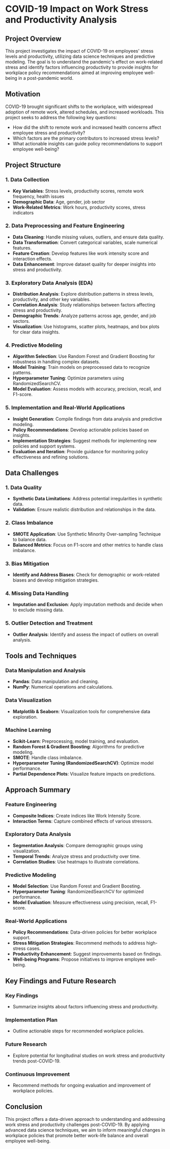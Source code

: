 # COVID-19 Impact on Work Stress and Productivity Analysis

## Project Overview

This project investigates the impact of COVID-19 on employees' stress levels and productivity, utilizing data science techniques and predictive modeling. The goal is to understand the pandemic's effect on work-related stress and identify factors influencing productivity to provide insights for workplace policy recommendations aimed at improving employee well-being in a post-pandemic world.

## Motivation

COVID-19 brought significant shifts to the workplace, with widespread adoption of remote work, altered schedules, and increased workloads. This project seeks to address the following key questions:
- How did the shift to remote work and increased health concerns affect employee stress and productivity?
- Which factors are the primary contributors to increased stress levels?
- What actionable insights can guide policy recommendations to support employee well-being?

## Project Structure

### 1. Data Collection
- **Key Variables**: Stress levels, productivity scores, remote work frequency, health issues
- **Demographic Data**: Age, gender, job sector
- **Work-Related Metrics**: Work hours, productivity scores, stress indicators

### 2. Data Preprocessing and Feature Engineering
- **Data Cleaning**: Handle missing values, outliers, and ensure data quality.
- **Data Transformation**: Convert categorical variables, scale numerical features.
- **Feature Creation**: Develop features like work intensity score and interaction effects.
- **Data Enhancement**: Improve dataset quality for deeper insights into stress and productivity.

### 3. Exploratory Data Analysis (EDA)
- **Distribution Analysis**: Explore distribution patterns in stress levels, productivity, and other key variables.
- **Correlation Analysis**: Study relationships between factors affecting stress and productivity.
- **Demographic Trends**: Analyze patterns across age, gender, and job sectors.
- **Visualization**: Use histograms, scatter plots, heatmaps, and box plots for clear data insights.

### 4. Predictive Modeling
- **Algorithm Selection**: Use Random Forest and Gradient Boosting for robustness in handling complex datasets.
- **Model Training**: Train models on preprocessed data to recognize patterns.
- **Hyperparameter Tuning**: Optimize parameters using RandomizedSearchCV.
- **Model Evaluation**: Assess models with accuracy, precision, recall, and F1-score.

### 5. Implementation and Real-World Applications
- **Insight Generation**: Compile findings from data analysis and predictive modeling.
- **Policy Recommendations**: Develop actionable policies based on insights.
- **Implementation Strategies**: Suggest methods for implementing new policies and support systems.
- **Evaluation and Iteration**: Provide guidance for monitoring policy effectiveness and refining solutions.

## Data Challenges

### 1. Data Quality
- **Synthetic Data Limitations**: Address potential irregularities in synthetic data.
- **Validation**: Ensure realistic distribution and relationships in the data.

### 2. Class Imbalance
- **SMOTE Application**: Use Synthetic Minority Over-sampling Technique to balance data.
- **Balanced Metrics**: Focus on F1-score and other metrics to handle class imbalance.

### 3. Bias Mitigation
- **Identify and Address Biases**: Check for demographic or work-related biases and develop mitigation strategies.

### 4. Missing Data Handling
- **Imputation and Exclusion**: Apply imputation methods and decide when to exclude missing data.

### 5. Outlier Detection and Treatment
- **Outlier Analysis**: Identify and assess the impact of outliers on overall analysis.

## Tools and Techniques

### Data Manipulation and Analysis
- **Pandas**: Data manipulation and cleaning.
- **NumPy**: Numerical operations and calculations.

### Data Visualization
- **Matplotlib & Seaborn**: Visualization tools for comprehensive data exploration.

### Machine Learning
- **Scikit-Learn**: Preprocessing, model training, and evaluation.
- **Random Forest & Gradient Boosting**: Algorithms for predictive modeling.
- **SMOTE**: Handle class imbalance.
- **Hyperparameter Tuning (RandomizedSearchCV)**: Optimize model performance.
- **Partial Dependence Plots**: Visualize feature impacts on predictions.

## Approach Summary

### Feature Engineering
- **Composite Indices**: Create indices like Work Intensity Score.
- **Interaction Terms**: Capture combined effects of various stressors.

### Exploratory Data Analysis
- **Segmentation Analysis**: Compare demographic groups using visualization.
- **Temporal Trends**: Analyze stress and productivity over time.
- **Correlation Studies**: Use heatmaps to illustrate correlations.

### Predictive Modeling
- **Model Selection**: Use Random Forest and Gradient Boosting.
- **Hyperparameter Tuning**: RandomizedSearchCV for optimized performance.
- **Model Evaluation**: Measure effectiveness using precision, recall, F1-score.

### Real-World Applications
- **Policy Recommendations**: Data-driven policies for better workplace support.
- **Stress Mitigation Strategies**: Recommend methods to address high-stress cases.
- **Productivity Enhancement**: Suggest improvements based on findings.
- **Well-being Programs**: Propose initiatives to improve employee well-being.

## Key Findings and Future Research

### Key Findings
- Summarize insights about factors influencing stress and productivity.
  
### Implementation Plan
- Outline actionable steps for recommended workplace policies.

### Future Research
- Explore potential for longitudinal studies on work stress and productivity trends post-COVID-19.

### Continuous Improvement
- Recommend methods for ongoing evaluation and improvement of workplace policies.

## Conclusion

This project offers a data-driven approach to understanding and addressing work stress and productivity challenges post-COVID-19. By applying advanced data science techniques, we aim to inform meaningful changes in workplace policies that promote better work-life balance and overall employee well-being.
